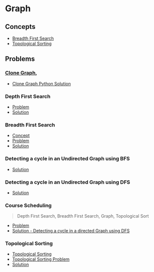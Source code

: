 # Graph

## Concepts

- [Breadth First Search](https://www.geeksforgeeks.org/breadth-first-search-or-bfs-for-a-graph/)
- [Topological Sorting](https://www.geeksforgeeks.org/topological-sorting/)


## Problems 

### [Clone Graph](https://leetcode.com/problems/clone-graph/submissions/), 
- [Clone Graph Python Solution](/CompetitiveProgramming/Graph/cloneGraph.py)


### Depth First Search

- [Problem](https://practice.geeksforgeeks.org/problems/depth-first-traversal-for-a-graph/1)
- [Solution](/CompetitiveProgramming/Graph/depthFirstSearch.py)

### Breadth First Search

- [Concept](https://www.geeksforgeeks.org/breadth-first-search-or-bfs-for-a-graph/)
- [Problem](https://practice.geeksforgeeks.org/problems/bfs-traversal-of-graph/1)
- [Solution](/CompetitiveProgramming/Graph/breadthFirstSearch.py)

### Detecting a cycle in an Undirected Graph using BFS

- [Solution](/CompetitiveProgramming/Graph/undirectedGraphCycleDetectionWithBFS.py)

### Detecting a cycle in an Undirected Graph using DFS

- [Solution](/CompetitiveProgramming/Graph/undirectedGraphCycleDetectionWithDFS.py)


### Course Scheduling 

> Depth First Search, Breadth First Search, Graph, Topological Sort 

- [Problem](https://leetcode.com/problems/course-schedule/submissions/)
- [Solution - Detecting a cycle in a directed Graph using DFS](/CompetitiveProgramming/Graph/courseScheduling-1.py)

### Topological Sorting 

- [Topological Sorting](https://www.geeksforgeeks.org/topological-sorting/)
- [Topological Sorting Problem](https://practice.geeksforgeeks.org/problems/topological-sort/1)
- [Solution]()
